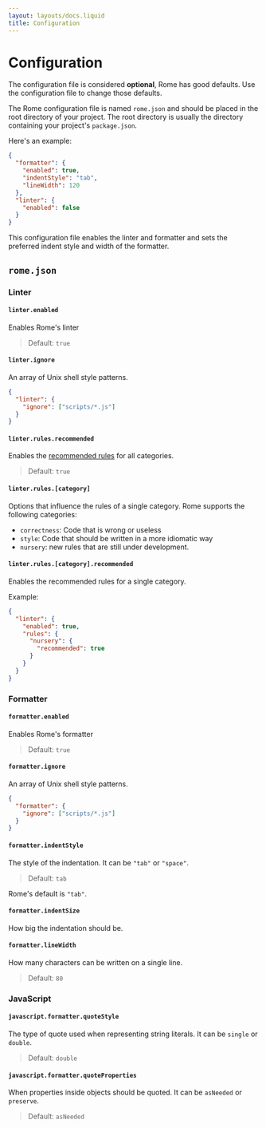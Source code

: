 ```yaml
---
layout: layouts/docs.liquid
title: Configuration
---
```


<!-- Make sure to update the redirect in `static/_redirects` when changing the configuration title -->

# Configuration

The configuration file is considered **optional**, Rome has good defaults. Use the configuration
file to change those defaults.

The Rome configuration file is named `rome.json` and should be placed in the root directory of your project. The root
directory is usually the directory containing your project's `package.json`.

Here's an example:

```json
{
  "formatter": {
    "enabled": true,
    "indentStyle": "tab",
    "lineWidth": 120
  },
  "linter": {
    "enabled": false
  }
}
```

This configuration file enables the linter and formatter and sets the preferred indent style and width of the formatter.

## `rome.json`

### Linter

#### `linter.enabled`

Enables Rome's linter

> Default: `true`

#### `linter.ignore`

An array of Unix shell style patterns.

```json
{
  "linter": {
    "ignore": ["scripts/*.js"]
  }
}
```

#### `linter.rules.recommended`

Enables the [recommended rules](/docs/lint/rules) for all categories.

> Default: `true`

#### `linter.rules.[category]`

Options that influence the rules of a single category. Rome supports the following categories:

- `correctness`: Code that is wrong or useless
- `style`: Code that should be written in a more idiomatic way
- `nursery`: new rules that are still under development.

#### `linter.rules.[category].recommended`

Enables the recommended rules for a single category.

Example:

```json
{
  "linter": {
    "enabled": true,
    "rules": {
      "nursery": {
        "recommended": true
      }
    }
  }
}
```

### Formatter

#### `formatter.enabled`

Enables Rome's formatter

> Default: `true`

#### `formatter.ignore`

An array of Unix shell style patterns.

```json
{
  "formatter": {
    "ignore": ["scripts/*.js"]
  }
}
```

#### `formatter.indentStyle`

The style of the indentation. It can be `"tab"` or `"space"`.

> Default: `tab`

Rome's default is `"tab"`.

#### `formatter.indentSize`

How big the indentation should be.

#### `formatter.lineWidth`

How many characters can be written on a single line.

> Default: `80`

### JavaScript

#### `javascript.formatter.quoteStyle`

The type of quote used when representing string literals. It can be `single` or `double`.

> Default: `double`

#### `javascript.formatter.quoteProperties`

When properties inside objects should be quoted. It can be `asNeeded` or `preserve`.

> Default: `asNeeded`

